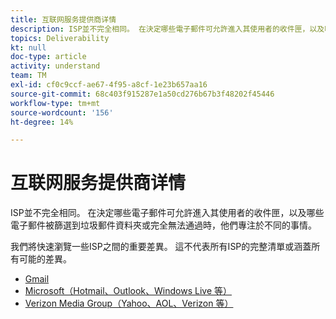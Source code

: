 ```yaml
---
title: 互联网服务提供商详情
description: ISP並不完全相同。 在決定哪些電子郵件可允許進入其使用者的收件匣，以及哪些電子郵件被篩選到垃圾郵件資料夾或完全無法通過時，他們專注於不同的事情。 我們將快速瀏覽一些ISP之間的重要差異。 這不代表所有ISP的完整清單或涵蓋所有可能的差異。
topics: Deliverability
kt: null
doc-type: article
activity: understand
team: TM
exl-id: cf0c9ccf-ae67-4f95-a8cf-1e23b657aa16
source-git-commit: 68c403f915287e1a50cd276b67b3f48202f45446
workflow-type: tm+mt
source-wordcount: '156'
ht-degree: 14%

---
```


# 互联网服务提供商详情

ISP並不完全相同。 在決定哪些電子郵件可允許進入其使用者的收件匣，以及哪些電子郵件被篩選到垃圾郵件資料夾或完全無法通過時，他們專注於不同的事情。

我們將快速瀏覽一些ISP之間的重要差異。 這不代表所有ISP的完整清單或涵蓋所有可能的差異。

* [Gmail](./gmail.md)
* [Microsoft（Hotmail、Outlook、Windows Live 等）](./microsoft.md)
* [Verizon Media Group（Yahoo、AOL、Verizon 等）](./verizon-media-group.md)

